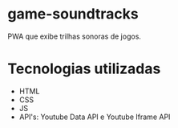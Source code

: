 # game-soundtracks

PWA que exibe trilhas sonoras de jogos.

# Tecnologias utilizadas
+ HTML
+ CSS
+ JS
+ API's: Youtube Data API e Youtube Iframe API
